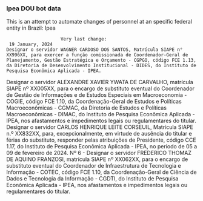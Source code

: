  ### Ipea DOU bot data
 This is an attempt to automate changes of personnel at an specific federal entity in Brazil: Ipea
 
                        Very last change: 
 	 19 January, 2024
	Designar o servidor WAGNER CARDOSO DOS SANTOS, Matrícula SIAPE n° XX996XX, para exercer a função comissionada de Coordenador-Geral de Planejamento, Gestão Estratégica e Orçamento - CGPGO, código FCE 1.13, da Diretoria de Desenvolvimento Institucional - DIDES, do Instituto de Pesquisa Econômica Aplicada - IPEA.
Designar o servidor ALEXANDRE XAVIER YWATA DE CARVALHO, matrícula SIAPE nº XX005XX, para o encargo de substituto eventual do Coordenador de Gestão de Informações e de Estudos Especiais em Macroeconomia - COGIE, código FCE 1.10, da Coordenação-Geral de Estudos e Políticas Macroeconômicas - CGMAC, da Diretoria de Estudos e Políticas Macroeconômicas - DIMAC, do Instituto de Pesquisa Econômica Aplicada - IPEA, nos afastamentos e impedimentos legais ou regulamentares do titular.
Designar o servidor CARLOS HENRIQUE LEITE CORSEUIL, Matrícula SIAPE n.º XX832XX, para, excepcionalmente, em virtude de ausência do titular e férias do substituto, responder pelas atribuições de Presidente, código CCE 1.17, do Instituto de Pesquisa Econômica Aplicada - IPEA, no período de 05 a 09 de fevereiro de 2024.
Nº 6 - Designar o servidor FREDERICO THOMAZ DE AQUINO FRANZOSI, matrícula SIAPE nº XX062XX, para o encargo de substituto eventual do Coordenador de Infraestrutura de Tecnologia e Informação - COTEC, código FCE 1.10, da Coordenação-Geral de Ciência de Dados e Tecnologia da Informação - CGDTI, do Instituto de Pesquisa Econômica Aplicada - IPEA, nos afastamentos e impedimentos legais ou regulamentares do titular.
